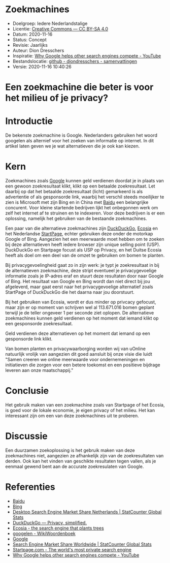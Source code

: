 # Zoekmachines

* Doelgroep: Iedere Nederlandstalige
* Licentie: [Creative Commons — CC BY-SA 4.0](https://creativecommons.org/licenses/by-sa/4.0/)
* Datum: 2020-11-16
* Status: Concept
* Revisie: Jaarlijks
* Auteur: Dion Dresschers
* Inspiratie: [Why Google helps other search engines compete - YouTube](https://www.youtube.com/watch?v=eOZFnMwkjV8)
* Bestandslocatie: [github - diondresschers - samenvattingen](https://github.com/diondresschers/samenvattingen/blob/master/zoekmachines.md)
* Versie: 2020-11-16 10:40:26

# Een zoekmachine die beter is voor het milieu of je privacy?

# Introductie

De bekenste zoekmachine is Google. Nederlanders gebruiken het woord googelen als alternief voor het zoeken van informatie op internet. In dit artikel laten geven we je wat alternatieven die je ook kan kiezen.

# Kern

Zoekmachines zoals [Google](https://www.google.com/) kunnen geld verdienen doordat je in plaats van een gewoon zoekresultaat klikt, klikt op een betaalde zoekresultaat. Let daarbij op dat het betaalde zoekresultaat (licht) gemarkeerd is als advertentie of als gesponsorde link, waarbij het verschil steeds moeilijker te zien is Microsoft met zijn Bing en in China met [Baidu](https://www.baidu.com/) een belangrijke concurent. Voor kleine startende bedrijven lijkt het onbegonnen werk om zelf het internet af te struinen en te indexeren. Voor deze bedrijven is er een oplossing, namelijk het gebruiken van de bestaande zoekmachines.

Een paar van die alternatieve zoekmachines zijn [DuckDuckGo](https://duckduckgo.com/), [Ecosia](https://www.ecosia.org/) en het Nederlandse [StartPage](https://www.startpage.com/), echter gebruiken deze onder de motorkap Google of Bing. Aangezien het een meerwaarde moet hebben om te zoeken bij deze alternatieven heeft iedere browser zijn unique selling point (USP). DuckDuckGo en Startpage focust als USP op Privacy, en het Duitse Ecosia heeft als doel om een deel van de omzet te gebruiken om bomen te planten.

Bij privacygevoelingheid gaat zo in zijn werk: je typt je zoekresultaat in bij de alternatieven zoekmachine, deze stript eventueel je privacygevoelige informatie zoals je IP-adres eraf en stuurt deze resultaten door naar Google of Bing. Het resultaat van Google en Bing wordt dan niet direct bij jou afgeleverd, maar gaat eerst naar het privacygevoelige alternatief zoals StartPage of DuckDuckGo die het daarna naar jou doorstuurt.

Bij het gebruiken van Ecosia, wordt er dus minder op privcacy gefocust, maar zijn er op moment van schrijven wel al 113.671.016 bomen geplant terwijl je de teller ongeveer 1 per seconde ziet oplopen. De alternatieve zoekmachines kunnen geld verdienen op het moment dat iemand klikt op een gesponsorde zoekresultaat.

Geld verdienen deze alternatieven op het moment dat iemand op een gesponsorde link klikt. 

Van bomen planten en privacywaarborging worden wij van uOnline natuurlijk vrolijk van aangezien dit goed aansluit bij onze visie die luidt "Samen creeren we online meerwaarde voor ondernemeningen en initiatieven die zorgen voor een betere toekomst en een positieve bijdrage leveren aan onze maatschappij."

# Conclusie

Het gebruik maken van een zoekmachine zoals van Startpage of het Ecosia, is goed voor de lokale economie, je eigen privacy of het milieu. Het kan interessant zijn om een van deze zoekmachines uit te proberen.

# Discussie

Een duurzamen zoekoplossing is het gebruik maken van deze zoekmachines niet, aangezien ze afhankelijk zijn van de zoekresultaten van derden. Ook kan het vinden van geschikte resultaten tegen vallen, als je eenmaal gewend bent aan de accurate zoekresulaten van Google.

# Referenties

* [Baidu](https://www.baidu.com/)
* [Bing](https://www.bing.com/)
* [Desktop Search Engine Market Share Netherlands | StatCounter Global Stats](https://gs.statcounter.com/search-engine-market-share/desktop/netherlands#monthly-201910-202010-bar)
* [DuckDuckGo — Privacy, simplified.](https://duckduckgo.com/)
* [Ecosia - the search engine that plants trees](https://www.ecosia.org/)
* [googelen - WikiWoordenboek](https://nl.wiktionary.org/wiki/googelen)
* [Google](https://www.google.com/)
* [Search Engine Market Share Worldwide | StatCounter Global Stats](https://gs.statcounter.com/search-engine-market-share#monthly-201910-202010-bar)
* [Startpage.com - The world's most private search engine](https://www.startpage.com/)
* [Why Google helps other search engines compete - YouTube](https://www.youtube.com/watch?v=eOZFnMwkjV8)


